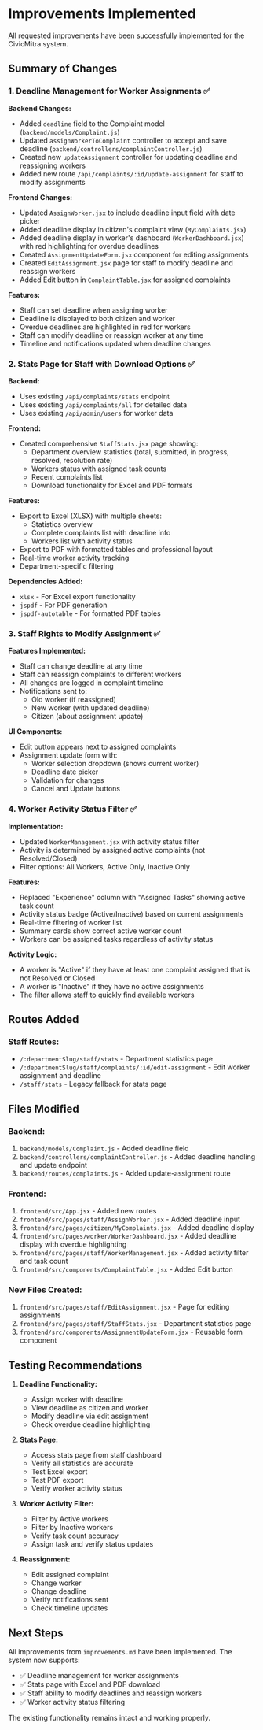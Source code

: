# Improvements Implemented

All requested improvements have been successfully implemented for the CivicMitra system.

## Summary of Changes

### 1. Deadline Management for Worker Assignments ✅

**Backend Changes:**
- Added `deadline` field to the Complaint model (`backend/models/Complaint.js`)
- Updated `assignWorkerToComplaint` controller to accept and save deadline (`backend/controllers/complaintController.js`)
- Created new `updateAssignment` controller for updating deadline and reassigning workers
- Added new route `/api/complaints/:id/update-assignment` for staff to modify assignments

**Frontend Changes:**
- Updated `AssignWorker.jsx` to include deadline input field with date picker
- Added deadline display in citizen's complaint view (`MyComplaints.jsx`)
- Added deadline display in worker's dashboard (`WorkerDashboard.jsx`) with red highlighting for overdue deadlines
- Created `AssignmentUpdateForm.jsx` component for editing assignments
- Created `EditAssignment.jsx` page for staff to modify deadline and reassign workers
- Added Edit button in `ComplaintTable.jsx` for assigned complaints

**Features:**
- Staff can set deadline when assigning worker
- Deadline is displayed to both citizen and worker
- Overdue deadlines are highlighted in red for workers
- Staff can modify deadline or reassign worker at any time
- Timeline and notifications updated when deadline changes

### 2. Stats Page for Staff with Download Options ✅

**Backend:**
- Uses existing `/api/complaints/stats` endpoint
- Uses existing `/api/complaints/all` for detailed data
- Uses existing `/api/admin/users` for worker data

**Frontend:**
- Created comprehensive `StaffStats.jsx` page showing:
  - Department overview statistics (total, submitted, in progress, resolved, resolution rate)
  - Workers status with assigned task counts
  - Recent complaints list
  - Download functionality for Excel and PDF formats

**Features:**
- Export to Excel (XLSX) with multiple sheets:
  - Statistics overview
  - Complete complaints list with deadline info
  - Workers list with activity status
- Export to PDF with formatted tables and professional layout
- Real-time worker activity tracking
- Department-specific filtering

**Dependencies Added:**
- `xlsx` - For Excel export functionality
- `jspdf` - For PDF generation
- `jspdf-autotable` - For formatted PDF tables

### 3. Staff Rights to Modify Assignment ✅

**Features Implemented:**
- Staff can change deadline at any time
- Staff can reassign complaints to different workers
- All changes are logged in complaint timeline
- Notifications sent to:
  - Old worker (if reassigned)
  - New worker (with updated deadline)
  - Citizen (about assignment update)

**UI Components:**
- Edit button appears next to assigned complaints
- Assignment update form with:
  - Worker selection dropdown (shows current worker)
  - Deadline date picker
  - Validation for changes
  - Cancel and Update buttons

### 4. Worker Activity Status Filter ✅

**Implementation:**
- Updated `WorkerManagement.jsx` with activity status filter
- Activity is determined by assigned active complaints (not Resolved/Closed)
- Filter options: All Workers, Active Only, Inactive Only

**Features:**
- Replaced "Experience" column with "Assigned Tasks" showing active task count
- Activity status badge (Active/Inactive) based on current assignments
- Real-time filtering of worker list
- Summary cards show correct active worker count
- Workers can be assigned tasks regardless of activity status

**Activity Logic:**
- A worker is "Active" if they have at least one complaint assigned that is not Resolved or Closed
- A worker is "Inactive" if they have no active assignments
- The filter allows staff to quickly find available workers

## Routes Added

### Staff Routes:
- `/:departmentSlug/staff/stats` - Department statistics page
- `/:departmentSlug/staff/complaints/:id/edit-assignment` - Edit worker assignment and deadline
- `/staff/stats` - Legacy fallback for stats page

## Files Modified

### Backend:
1. `backend/models/Complaint.js` - Added deadline field
2. `backend/controllers/complaintController.js` - Added deadline handling and update endpoint
3. `backend/routes/complaints.js` - Added update-assignment route

### Frontend:
1. `frontend/src/App.jsx` - Added new routes
2. `frontend/src/pages/staff/AssignWorker.jsx` - Added deadline input
3. `frontend/src/pages/citizen/MyComplaints.jsx` - Added deadline display
4. `frontend/src/pages/worker/WorkerDashboard.jsx` - Added deadline display with overdue highlighting
5. `frontend/src/pages/staff/WorkerManagement.jsx` - Added activity filter and task count
6. `frontend/src/components/ComplaintTable.jsx` - Added Edit button

### New Files Created:
1. `frontend/src/pages/staff/EditAssignment.jsx` - Page for editing assignments
2. `frontend/src/pages/staff/StaffStats.jsx` - Department statistics page
3. `frontend/src/components/AssignmentUpdateForm.jsx` - Reusable form component

## Testing Recommendations

1. **Deadline Functionality:**
   - Assign worker with deadline
   - View deadline as citizen and worker
   - Modify deadline via edit assignment
   - Check overdue deadline highlighting

2. **Stats Page:**
   - Access stats page from staff dashboard
   - Verify all statistics are accurate
   - Test Excel export
   - Test PDF export
   - Verify worker activity status

3. **Worker Activity Filter:**
   - Filter by Active workers
   - Filter by Inactive workers
   - Verify task count accuracy
   - Assign task and verify status updates

4. **Reassignment:**
   - Edit assigned complaint
   - Change worker
   - Change deadline
   - Verify notifications sent
   - Check timeline updates

## Next Steps

All improvements from `improvements.md` have been implemented. The system now supports:
- ✅ Deadline management for worker assignments
- ✅ Stats page with Excel and PDF download
- ✅ Staff ability to modify deadlines and reassign workers
- ✅ Worker activity status filtering

The existing functionality remains intact and working properly.
